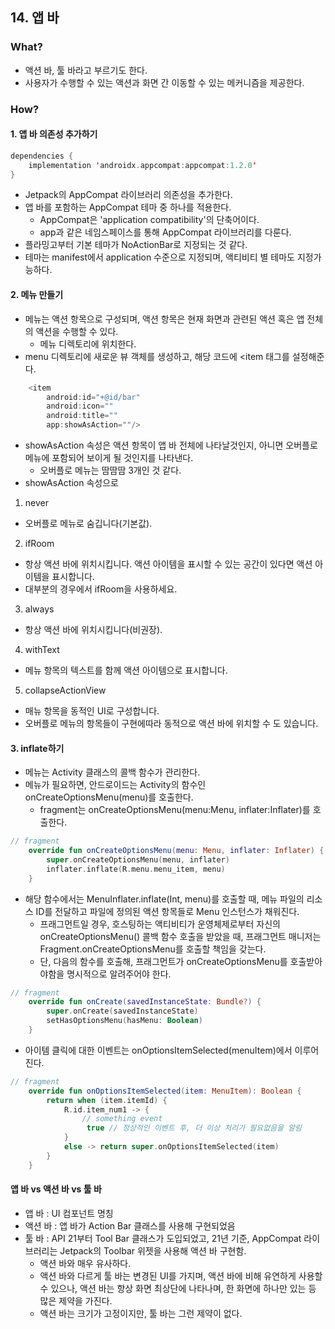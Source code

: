 ## 14. 앱 바

### What?
- 액션 바, 툴 바라고 부르기도 한다.
- 사용자가 수행할 수 있는 액션과 화면 간 이동할 수 있는 메커니즘을 제공한다.

### How?

#### 1. 앱 바 의존성 추가하기
```kotlin
dependencies {
    implementation 'androidx.appcompat:appcompat:1.2.0'
}
```
- Jetpack의 AppCompat 라이브러리 의존성을 추가한다.
- 앱 바를 포함하는 AppCompat 테마 중 하나를 적용한다.
  - AppCompat은 'application compatibility'의 단축어이다.
  - app과 같은 네임스페이스를 통해 AppCompat 라이브러리를 다룬다.
- 플라밍고부터 기본 테마가 NoActionBar로 지정되는 것 같다.
- 테마는 manifest에서 application 수준으로 지정되며, 액티비티 별 테마도 지정가능하다.
 
#### 2. 메뉴 만들기
- 메뉴는 액션 항목으로 구성되며, 액션 항목은 현재 화면과 관련된 액션 혹은 앱 전체의 액션을 수행할 수 있다.
  - 메뉴 디렉토리에 위치한다.
- menu 디렉토리에 새로운 뷰 객체를 생성하고, 해당 코드에 <item 태그를 설정해준다.
```kotlin
    <item
        android:id="+@id/bar"
        android:icon=""
        android:title=""
        app:showAsAction=""/>
```
- showAsAction 속성은 액션 항목이 앱 바 전체에 나타날것인지, 아니면 오버플로 메뉴에 포함되어 보이게 될 것인지를 나타낸다.
  - 오버플로 메뉴는 땀땀땀 3개인 것 같다.
- showAsAction 속성으로
1. never
- 오버플로 메뉴로 숨깁니다(기본값).
2. ifRoom
- 항상 액션 바에 위치시킵니다. 액션 아이템을 표시할 수 있는 공간이 있다면 액션 아이템을 표시합니다.   
- 대부분의 경우에서 ifRoom을 사용하세요.
3. always
- 항상 액션 바에 위치시킵니다(비권장).
4. withText
- 메뉴 항목의 텍스트를 함께 액션 아이템으로 표시합니다.
5. collapseActionView
- 매뉴 항목을 동적인 UI로 구성합니다.   
- 오버플로 메뉴의 항목들이 구현에따라 동적으로 액션 바에 위치할 수 도 있습니다.


#### 3. inflate하기
- 메뉴는 Activity 클래스의 콜백 함수가 관리한다.
- 메뉴가 필요하면, 안드로이드는 Activity의 함수인 onCreateOptionsMenu(menu)를 호출한다.
  - fragment는 onCreateOptionsMenu(menu:Menu, inflater:Inflater)를 호출한다.
```kotlin
// fragment
    override fun onCreateOptionsMenu(menu: Menu, inflater: Inflater) {
        super.onCreateOptionsMenu(menu, inflater)
        inflater.inflate(R.menu.menu_item, menu)
    }
```
- 해당 함수에서는 MenuInflater.inflate(Int, menu)를 호출할 때, 메뉴 파일의 리소스 ID를 전달하고 파일에 정의된 액션 항목들로 Menu 인스턴스가 채워진다.
  - 프래그먼트일 경우, 호스팅하는 액티비티가 운영체제로부터 자신의 onCreateOptionsMenu() 콜백 함수 호출을 받았을 때, 프래그먼트 매니저는 Fragment.onCreateOptionsMenu를 호출할 책임을 갖는다.
  - 단, 다음의 함수를 호출해, 프래그먼트가 onCreateOptionsMenu를 호출받아야함을 명시적으로 알려주어야 한다.
```kotlin
// fragment
    override fun onCreate(savedInstanceState: Bundle?) { 
        super.onCreate(savedInstanceState)
        setHasOptionsMenu(hasMenu: Boolean)
    }
```
- 아이템 클릭에 대한 이벤트는 onOptionsItemSelected(menuItem)에서 이루어진다.
```kotlin
// fragment
    override fun onOptionsItemSelected(item: MenuItem): Boolean {
        return when (item.itemId) {
            R.id.item_num1 -> {
                // something event
                 true // 정상적인 이벤트 후, 더 이상 처리가 필요없음을 알림
            }
            else -> return super.onOptionsItemSelected(item)
        }
    }
```

#### 앱 바 vs 액션 바 vs 툴 바
- 앱 바 : UI 컴포넌트 명칭
- 액션 바 : 앱 바가 Action Bar 클래스를 사용해 구현되었음
- 툴 바 : API 21부터 Tool Bar 클래스가 도입되었고, 21년 기준, AppCompat 라이브러리는 Jetpack의 Toolbar 위젯을 사용해 액션 바 구현함.
  - 액션 바와 매우 유사하다.
  - 액션 바와 다르게 툴 바는 변경된 UI를 가지며, 액션 바에 비해 유연하게 사용할 수 있으나, 액션 바는 항상 화면 최상단에 나타나며, 한 화면에 하나만 있는 등 많은 제약을 가진다.
  - 액션 바는 크기가 고정이지만, 툴 바는 그런 제약이 없다.